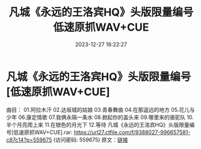 ﻿---
title: 凡城《永远的王洛宾HQ》头版限量编号低速原抓WAV+CUE
date: 2023-12-27 18:22:27
categories: WAV车载音乐、镜像
tags: 华语中文
---
# 凡城《永远的王洛宾HQ》头版限量编号[低速原抓WAV+CUE]

曲目：
01.阿拉木汗
02.达坂城的姑娘
03.青春舞曲
04.在那遥远的地方
05.花儿与少年
06.康定情歌
07.我俩永隔一条水
08.掀起你的盖头来
09.哪里来的骆驼队
10.半个月亮爬上来
11.在银色的月光下
12.等待
凡城《永远的王洛宾HQ》头版限量编号[低速原抓WAV+CUE].rar: https://url27.ctfile.com/f/9388027-996657581-c87c14?p=559675
(访问密码: 559675)
原文：[链接](https://blog.sina.com.cn/s/blog_1647c7e76010313zq.html)